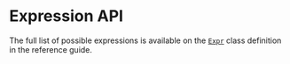 # Expression API

The full list of possible expressions is available on the [`Expr`](POLARS_PY_REF_GUIDE/lazy/index.html#polars.lazy.Expr)
class definition in the reference guide.

